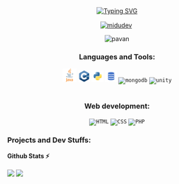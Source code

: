 
<div align="center">
    <a href="https://git.io/typing-svg">
        <img src="https://readme-typing-svg.herokuapp.com?color=%2336BCF7&lines=.......Hey!+I'm+Pavan+Kothapally........" alt="Typing SVG">
    </a>
</div>
<p align="center">
   <a href="https://www.linkedin.com/in/pavankothapally" target="blank" style='margin-right:4px'>
    <img align="center" src="https://img.icons8.com/doodle/48/000000/linkedin--v2.png" alt="midudev" height="28px" width="28px" />
  </a>
</p>


<p align="center"> <img src="https://komarev.com/ghpvc/?username=chinnupavan&label=Profile%20views&color=0e75b6&style=flat" alt="pavan" /> </p>


<h3 align="center">Languages and Tools:</h3>

<div align="center">
<code><img height="32" title="java" src="https://raw.githubusercontent.com/github/explore/80688e429a7d4ef2fca1e82350fe8e3517d3494d/topics/java/java.png" alt="Java"></code>
<code align="center"><img height="27" title="C/C++"  src="https://raw.githubusercontent.com/github/explore/80688e429a7d4ef2fca1e82350fe8e3517d3494d/topics/cpp/cpp.png" alt="cpp"></code>
<code><img height="27"  title="Python" src="https://raw.githubusercontent.com/github/explore/80688e429a7d4ef2fca1e82350fe8e3517d3494d/topics/python/python.png" alt="python"></code>
<code><img height="27" title="SQL"  src="https://raw.githubusercontent.com/github/explore/80688e429a7d4ef2fca1e82350fe8e3517d3494d/topics/sql/sql.png" alt="sql"></code>
<code><img height="27"  title="MongoDB" src="https://encrypted-tbn0.gstatic.com/images?q=tbn%3AANd9GcSTTzPAw-55ssm1Im594xYZ9eRQu2JylrkYLg&usqp=CAU" alt="mongodb"></code>
<code><img height="32" title="reactjs" src="https://img.icons8.com/officexs/344/react.png" alt="unity"></code>	
	
</div>

<br>
<h3 align="center">Web development:</h3>
<div align="center">
<code><img height="32" title="HTML" src="https://img.icons8.com/nolan/64/html.png" alt="HTML"></code>	
<code><img height="27" title="CSS"  src="https://img.icons8.com/nolan/64/css-filetype.png" alt="CSS"></code>
<code><img height="32" title="PHP" src="https://img.icons8.com/nolan/64/php.png" alt="PHP"></code>
</div>

### Projects and Dev Stuffs:

	
  <summary><b>Github Stats ⚡</b></summary>

  <br />
  <img height="180em" src="https://github-readme-stats.vercel.app/api?username=kothapallypavan&show_icons=true&hide_border=true&&count_private=true&include_all_commits=true" />
  <img height="180em" src="https://github-readme-stats.vercel.app/api/top-langs/?username=kothapallypavan&exclude_repo=KNN-Image-Classification&show_icons=true&hide_border=true&layout=compact&langs_count=8"/>


